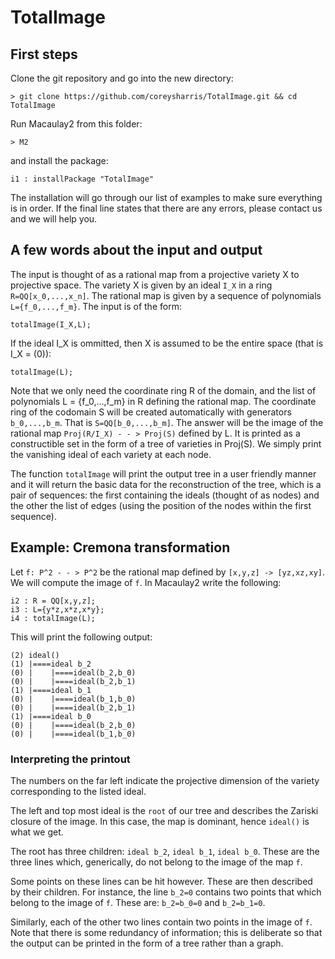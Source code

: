 # TotalImage

## First steps

Clone the git repository and go into the new directory:

```
> git clone https://github.com/coreysharris/TotalImage.git && cd TotalImage
```

Run Macaulay2 from this folder:

```
> M2
```

and install the package:
 
```
i1 : installPackage "TotalImage"
```

The installation will go through our list of examples to make sure everything is in order. If the final line states that there are any errors, please contact us and we will help you.

## A few words about the input and output

The input is thought of as a rational map from a projective variety X to projective space. The variety X is given by an ideal `I_X` in a ring `R=QQ[x_0,...,x_n]`. The rational map is given by a sequence of polynomials `L={f_0,...,f_m}`. The input is of the form:

```
totalImage(I_X,L);
```

If the ideal I_X is ommitted, then X is assumed to be the entire space (that is I_X = (0)):

```
totalImage(L);
```

Note that we only need the coordinate ring R of the domain, and the list of polynomials L = {f_0,...,f_m} in R defining the rational map. The coordinate ring of the codomain S will be created automatically with generators `b_0,...,b_m`. That is `S=QQ[b_0,...,b_m]`. The answer will be the image of the rational map `Proj(R/I_X) - - > Proj(S)` defined by L. It is printed as a constructible set in the form of a tree of varieties in Proj(S). We simply print the vanishing ideal of each variety at each node. 

The function `totalImage` will print the output tree in a user friendly manner and it will return the basic data for the reconstruction of the tree, which is a pair of sequences: the first containing the ideals (thought of as nodes) and the other the list of edges (using the position of the nodes within the first sequence).

## Example: Cremona transformation

Let `f: P^2 - - > P^2` be the rational map defined by `[x,y,z] -> [yz,xz,xy]`. We will compute the image of `f`. In Macaulay2 write the following:

```
i2 : R = QQ[x,y,z];
i3 : L={y*z,x*z,x*y};
i4 : totalImage(L);
```

This will print the following output:

```
(2) ideal()
(1) |====ideal b_2
(0) |    |====ideal(b_2,b_0)
(0) |    |====ideal(b_2,b_1)
(1) |====ideal b_1
(0) |    |====ideal(b_1,b_0)
(0) |    |====ideal(b_2,b_1)
(1) |====ideal b_0
(0) |    |====ideal(b_2,b_0)
(0) |    |====ideal(b_1,b_0)
```

### Interpreting the printout

The numbers on the far left indicate the projective dimension of the variety corresponding to the listed ideal. 

The left and top most ideal is the `root` of our tree and describes the Zariski closure of the image. In this case, the map is dominant, hence `ideal()` is what we get.

The root has three children: `ideal b_2`, `ideal b_1`, `ideal b_0`. These are the three lines which, generically, do not belong to the image of the map `f`.

Some points on these lines can be hit however. These are then described by their children. For instance, the line `b_2=0` contains two points that which belong to the image of `f`. These are: `b_2=b_0=0` and `b_2=b_1=0`. 

Similarly, each of the other two lines contain two points in the image of `f`. Note that there is some redundancy of information; this is deliberate so that the output can be printed in the form of a tree rather than a graph.
